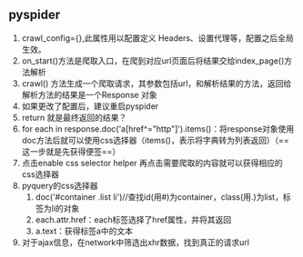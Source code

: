 ## pyspider

1.  crawl_config={},此属性用以配置定义 Headers、设置代理等，配置之后全局生效。
2.  on_start()方法是爬取入口，在爬到对应url页面后将结果交给index_page()方法解析
3.  crawl() 方法生成一个爬取请求，其参数包括url，和解析结果的方法，返回给解析方法的结果是一个Response 对象
4.  如果更改了配置后，建议重启pyspider
5.  return 就是最终返回的结果？
6.  for each in response.doc('a[href^="http"]').items()：将response对象使用doc方法后就可以使用css选择器（items()，表示将字典转为列表返回）（==这一步就是先获得便签==）
7.  点击enable css selector helper 再点击需要爬取的内容就可以获得相应的css选择器
8.  pyquery的css选择器
    1.  doc('#container .list li')//查找id(用#)为container，class(用.)为list，标签为li的对象
    2.  each.attr.href：each标签选择了href属性，并将其返回
    3.  a.text：获得标签a中的文本
9.  对于ajax信息，在network中筛选出xhr数据，找到真正的请求url



















